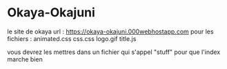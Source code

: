 # Okaya-Okajuni
le site de okaya url : https://okaya-okajuni.000webhostapp.com 
pour les fichiers :
animated.css
css.css
logo.gif
title.js

vous devrez les mettres dans un fichier qui s'appel "stuff" pour que l'index marche bien 
